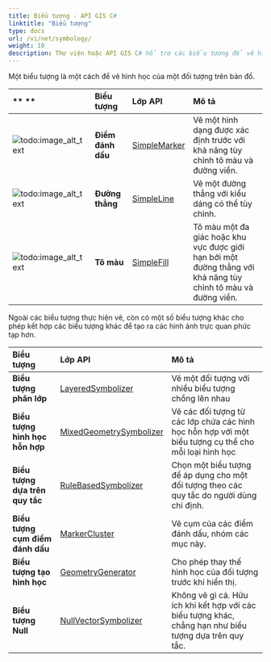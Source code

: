 ```yaml
---
title: Biểu tượng - API GIS C#
linktitle: "Biểu tượng"
type: docs
url: /vi/net/symbology/
weight: 10
description: Thư viện hoặc API GIS C# hỗ trợ các biểu tượng để vẽ hình học đối tượng như Điểm đánh dấu, Đường thẳng, Tô màu và kết hợp các biểu tượng để tạo ra các hình ảnh trực quan phức tạp hơn.
---
```


Một biểu tượng là một cách để vẽ hình học của một đối tượng trên bản đồ.

|** **|**Biểu tượng**|**Lớp API**|**Mô tả**|
| :- | :- | :- | :- |
|![todo:image_alt_text](symbology_1.png)|**Điểm đánh dấu**|[SimpleMarker](https://reference.aspose.com/gis/net/aspose.gis.rendering.symbolizers/simplemarker)|Vẽ một hình dạng được xác định trước với khả năng tùy chỉnh tô màu và đường viền. |
|![todo:image_alt_text](symbology_2.png)|**Đường thẳng**|[SimpleLine](https://reference.aspose.com/gis/net/aspose.gis.rendering.symbolizers/simpleline)|Vẽ một đường thẳng với kiểu dáng có thể tùy chỉnh.|
|![todo:image_alt_text](symbology_3.png)|**Tô màu**|[SimpleFill](https://reference.aspose.com/gis/net/aspose.gis.rendering.symbolizers/simplefill)|Tô màu một đa giác hoặc khu vực được giới hạn bởi một đường thẳng với khả năng tùy chỉnh tô màu và đường viền.|
Ngoài các biểu tượng thực hiện vẽ, còn có một số biểu tượng khác cho phép kết hợp các biểu tượng khác để tạo ra các hình ảnh trực quan phức tạp hơn.

|**Biểu tượng**|**Lớp API**|**Mô tả**|
| :- | :- | :- |
|**Biểu tượng phân lớp**|[LayeredSymbolizer](https://reference.aspose.com/gis/net/aspose.gis.rendering.symbolizers/layeredsymbolizer)|Vẽ một đối tượng với nhiều biểu tượng chồng lên nhau|
|**Biểu tượng hình học hỗn hợp**|[MixedGeometrySymbolizer](https://reference.aspose.com/gis/net/aspose.gis.rendering.symbolizers/mixedgeometrysymbolizer)|Vẽ các đối tượng từ các lớp chứa các hình học hỗn hợp với một biểu tượng cụ thể cho mỗi loại hình học|
|**Biểu tượng dựa trên quy tắc**|[RuleBasedSymbolizer](https://reference.aspose.com/gis/net/aspose.gis.rendering.symbolizers/rulebasedsymbolizer)|Chọn một biểu tượng để áp dụng cho một đối tượng theo các quy tắc do người dùng chỉ định.|
|**Biểu tượng cụm điểm đánh dấu**|[MarkerCluster](https://reference.aspose.com/gis/net/aspose.gis.rendering.symbolizers/markercluster)|Vẽ cụm của các điểm đánh dấu, nhóm các mục này.|
|**Biểu tượng tạo hình học**|[GeometryGenerator](https://reference.aspose.com/gis/net/aspose.gis.rendering.symbolizers/geometrygenerator)|Cho phép thay thế hình học của đối tượng trước khi hiển thị.|
|**Biểu tượng Null**|[NullVectorSymbolizer](https://reference.aspose.com/gis/net/aspose.gis.rendering.symbolizers/nullvectorsymbolizer)|Không vẽ gì cả. Hữu ích khi kết hợp với các biểu tượng khác, chẳng hạn như biểu tượng dựa trên quy tắc.|
